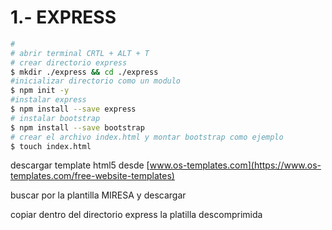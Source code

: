 # 1.- EXPRESS

```sh
#
# abrir terminal CRTL + ALT + T
# crear directorio express
$ mkdir ./express && cd ./express
#inicializar directorio como un modulo 
$ npm init -y
#instalar express
$ npm install --save express
# instalar bootstrap
$ npm install --save bootstrap
# crear el archivo index.html y montar bootstrap como ejemplo
$ touch index.html
```

descargar template html5 desde [www.os-templates.com](https://www.os-templates.com/free-website-templates)

buscar por la plantilla MIRESA y descargar

copiar dentro del directorio express la platilla descomprimida

